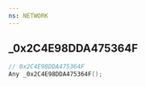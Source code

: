 ```yaml
---
ns: NETWORK
---
```

## _0x2C4E98DDA475364F

```c
// 0x2C4E98DDA475364F
Any _0x2C4E98DDA475364F();
```

